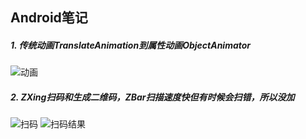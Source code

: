 ## Android笔记
##### 1. 传统动画TranslateAnimation到属性动画ObjectAnimator
![动画](http://oa4p40bdn.bkt.clouddn.com/Animator.gif "动画") 
##### 2. ZXing扫码和生成二维码，ZBar扫描速度快但有时候会扫错，所以没加
![扫码](http://oa4p40bdn.bkt.clouddn.com/%E6%89%AB%E6%8F%8F%E6%9D%A1%E5%BD%A2%E7%A0%81%E6%88%96%E4%BA%8C%E7%BB%B4%E7%A0%81.gif "扫码") ![扫码结果](http://oa4p40bdn.bkt.clouddn.com/32.gif "扫码结果")
